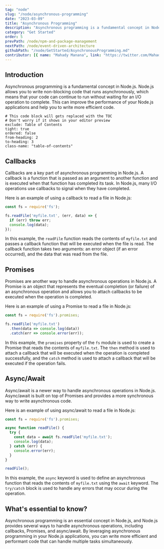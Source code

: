 ```yaml
---
tag: "node"
slug: "/node/asynchronous-programming"
date: "2023-03-09"
title: "Asynchronous Programming"
description: "Asynchronous programming is a fundamental concept in Node.js. Node.js allows you to write non-blocking code that runs asynchronously, which means that your code can continue to run without waiting for an I/O operation to complete."
category: "Get Started"
order: 5
prevPath: /node/npm-and-package-management
nextPath: /node/event-driven-architecture
githubPath: "/node/GetStarted/AsynchronousProgramming.md"
contributor: [{ name: "Mahady Manana", link: "https://twitter.com/MahadyManana" }, { name: "Haja", link: "https://twitter.com/Haja261M" }]
---
```


## Introduction

Asynchronous programming is a fundamental concept in Node.js. Node.js allows you to write non-blocking code that runs asynchronously, which means that your code can continue to run without waiting for an I/O operation to complete. This can improve the performance of your Node.js applications and help you to write more efficient code.

```toc
# This code block will gets replaced with the TOC
# Don't worry if it shows in your editor preview
exclude: Table of Contents
tight: true
ordered: false
from-heading: 2
to-heading: 3
class-name: "table-of-contents"
```
## Callbacks

Callbacks are a key part of asynchronous programming in Node.js. A callback is a function that is passed as an argument to another function and is executed when that function has completed its task. In Node.js, many I/O operations use callbacks to signal when they have completed.

Here is an example of using a callback to read a file in Node.js:

```javascript
const fs = require('fs');

fs.readFile('myfile.txt', (err, data) => {
  if (err) throw err;
  console.log(data);
});
```

In this example, the `readFile` function reads the contents of `myfile.txt` and passes a callback function that will be executed when the file is read. The callback function takes two arguments: an error object (if an error occurred), and the data that was read from the file.

## Promises

Promises are another way to handle asynchronous operations in Node.js. A Promise is an object that represents the eventual completion (or failure) of an asynchronous operation and allows you to attach callbacks to be executed when the operation is completed.

Here is an example of using a Promise to read a file in Node.js:

```javascript
const fs = require('fs').promises;

fs.readFile('myfile.txt')
  .then(data => console.log(data))
  .catch(err => console.error(err));
```

In this example, the `promises` property of the `fs` module is used to create a Promise that reads the contents of `myfile.txt`. The `then` method is used to attach a callback that will be executed when the operation is completed successfully, and the `catch` method is used to attach a callback that will be executed if the operation fails.

## Async/Await

Async/await is a newer way to handle asynchronous operations in Node.js. Async/await is built on top of Promises and provides a more synchronous way to write asynchronous code.

Here is an example of using async/await to read a file in Node.js:

```javascript
const fs = require('fs').promises;

async function readFile() {
  try {
    const data = await fs.readFile('myfile.txt');
    console.log(data);
  } catch (err) {
    console.error(err);
  }
}

readFile();
```

In this example, the `async` keyword is used to define an asynchronous function that reads the contents of `myfile.txt` using the `await` keyword. The `try/catch` block is used to handle any errors that may occur during the operation.

## What's essential to know?

Asynchronous programming is an essential concept in Node.js, and Node.js provides several ways to handle asynchronous operations, including callbacks, Promises, and async/await. By leveraging asynchronous programming in your Node.js applications, you can write more efficient and performant code that can handle multiple tasks simultaneously.
